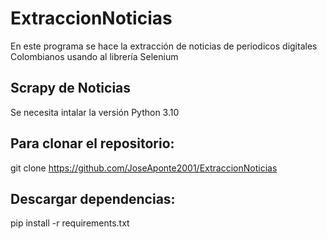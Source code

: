 # ExtraccionNoticias
En este programa se hace la extracción de noticias de periodicos digitales Colombianos usando al librería Selenium

## Scrapy de Noticias
Se necesita intalar la versión Python 3.10

## Para clonar el repositorio:
git clone https://github.com/JoseAponte2001/ExtraccionNoticias

## Descargar dependencias:
pip install -r requirements.txt

